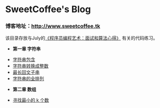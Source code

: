 # SweetCoffee's Blog

### 博客地址：http://www.sweetcoffee.tk

该目录存放与July的[《程序员编程艺术：面试和算法心得》](https://github.com/julycoding/The-Art-Of-Programming-By-July/tree/master/ebook/zh)
有关的代码练习。
* **第一章  字符串**
 - [字符串包含](StringContain.cpp)
 - [字符串转换成整数](StrToInt.cpp)
 - [最长回文子串](LongestPalindromeSubStr.cpp)
 - [字符串的全排列](../../排列组合/ComAndPerm.c)
* **第二章  数组**
 - [寻找最小的 k 个数](TopK.cpp)
 